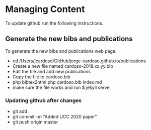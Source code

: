 
Managing Content
=============
To update github run the following instructions.

## Generate the new bibs and publications
To generate the new bibs and publications web page:
+ cd /Users/jcardoso/GitHub/jorge-cardoso.github.io/publications
+ Create a new file named cardoso-2018.xx.yy.bib
+ Edit the file and add new publications
+ Copy the file to cardoso.bib   
+ php bibtex2html.php cardoso.bib index.md
+ make sure the file works and run $ jekyll serve

### Updating github after changes
+ git add .
+ git commit -m "Added UCC 2020 paper"
+ git push origin master